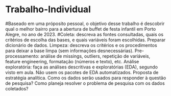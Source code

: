 # Trabalho-Individual
#Baseado em uma próposito pessoal, o objetivo desse trabalho é descobrir qual o melhor bairro para a abertura de buffet de festa infantil em Porto Alegre, no ano de 2023. 
#Coleta: descreva as fontes consultadas, quais os critérios de escolha das bases, e quais variáveis foram escolhidas. Preparar dicionário de dados.
Limpeza: descreva os critérios e os procedimentos para deixar a base limpa (sem informações desnecessárias).
Pre-processamento: análise de missings, outliers, repetição de variáveis, feature engineering, formatação (números e texto), etc.
Análise exploratória: faça as análises descritivas e exploratórias (EDA), segundo visto em aula. Não usem os pacotes de EDA automatizados.
Proposta de estratégia analítica. Como os dados serão usados para responder à questão de pesquisa? Como planeja resolver o problema de pesquisa com os dados coletados?
